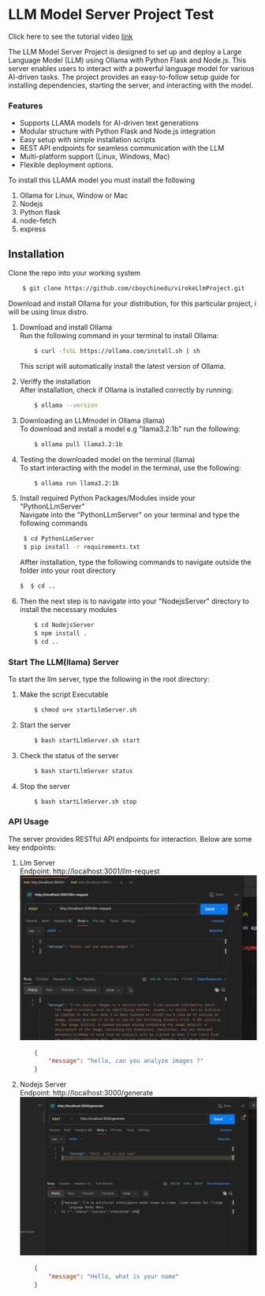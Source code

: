# LLM Model Server Project Test

<p>
    Click here to see the tutorial video <a href="https://drive.google.com/file/d/1ZV21UANRVx0Cg6oylOvipsNmhvzSznU9/view"> link </a>
</p>

<p>
The LLM Model Server Project is designed to set up and deploy a Large Language Model (LLM) using Ollama with Python Flask and Node.js. This server enables users to interact with a powerful language model for various AI-driven tasks. The project provides an easy-to-follow setup guide for installing dependencies, starting the server, and interacting with the model.

<h3> Features </h3>
<ul>
<li> Supports LLAMA models for AI-driven text generations </li>
<li> Modular structure with Python Flask and Node.js integration </li>
<li>Easy setup with simple installation scripts </li>
<li> REST API endpoints for seamless communication with the LLM </li>
<li> Multi-platform support (Linux, Windows, Mac) </li>
<li> Flexible deployment options. </li>

</ul>


To install this LLAMA model you must install the following 

<ol>
<li> Ollama for Linux, Window or Mac </li>
<li> Nodejs </li>
<li> Python flask </li>
<li> node-fetch </li>
<li> express </li>
</ol>
</p>

## Installation 
<p> Clone the repo into your working system 

```sh
    $ git clone https://github.com/cboychinedu/virokeLlmProject.git
```

</p>


<p>
Download and install Ollama for your distribution, for this particular project, i will be using linux distro. 

<ol>

<li> Download and install Ollama </li>
Run the following command in your terminal to install Ollama: 

```sh
    $ curl -fsSL https://ollama.com/install.sh | sh

```

This script will automatically install the latest version of Ollama. 


<li> Veriffy the installation </li>
After installation, check if Ollama is installed correctly by running: 

```sh
    $ ollama --version 
```

<li> Downloading an LLMmodel in Ollama (llama) </li>
To download and install a model e.g "llama3.2:1b" run the following: 

```sh
    $ ollama pull llama3.2:1b
```

<li> Testing the downloaded model on the terminal (llama) </li>
To start interacting with the model in the terminal, use the following: 

```sh
    $ ollama run llama3.2:1b 
```


<li> Install required Python Packages/Modules inside your "PythonLLmServer" </li>
Navigate into the "PythonLLmServer" on your terminal and type the following commands 

```sh
 $ cd PythonLLmServer 
 $ pip install -r requirements.txt 

```

Affter installation, type the following commands to navigate outside the folder into your root directory 

```sh 
$  $ cd ..
```

<li> Then the next step is to navigate into your "NodejsServer" directory to install the necessary modules </li>

```sh 
    $ cd NodejsServer 
    $ npm install . 
    $ cd .. 
```
</ol>
</p>


### Start The LLM(llama) Server 

<p>
To start the llm server, type the following in the root directory: 

<ol>
<li> Make the script Executable </li> 

```sh 
    $ chmod u+x startLlmServer.sh
```

<li> Start the server </li> 

```sh
    $ bash startLlmServer.sh start 
```

<li> Check the status of the server </li> 

```sh 
    $ bash startLlmServer status 
```

<li> Stop the server </li> 

```sh 
    $ bash startLlmServer.sh stop 
```

</ol>
</p>


### API Usage 

<p>
The server provides RESTful API endpoints for interaction. Below are some key endpoints: 

<ol>
<li> Llm Server </li>
Endpoint: http://localhost:3001/llm-request 

<img src="./Images/llmserver.png" alt="llmserver" />

```json
    {
        "message": "hello, can you analyze images ?"
    }
```


<li> Nodejs Server </li> 
Endpoint: http://localhost:3000/generate

<img src="./Images/nodejs-server.png" alt="nodejs server" />

```json
    {
        "message": "Hello, what is your name"
    }

```

</ol>
</p>